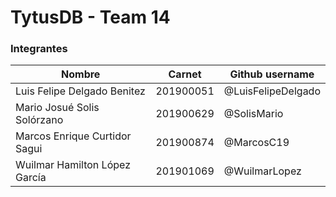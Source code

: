 # TytusDB - Team 14

### Integrantes
Nombre | Carnet | Github username
------------ | ------------- | -------------
Luis Felipe Delgado Benitez | 201900051 | @LuisFelipeDelgado
Mario Josué Solis Solórzano | 201900629 | @SolisMario
Marcos Enrique Curtidor Sagui | 201900874 | @MarcosC19
Wuilmar Hamilton López García | 201901069 | @WuilmarLopez
